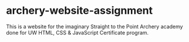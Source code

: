 # archery-website-assignment
This is a website for the imaginary Straight to the Point Archery academy done for UW HTML, CSS & JavaScript Certificate program.
